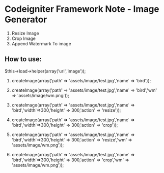 # Codeigniter Framework Note - Image Generator
1. Resize Image
2. Crop Image
3. Append Watermark To image


How to use:
-----------------------------
$this->load->helper(array('url','image'));

1. createImage(array('path' => 'assets/image/test.jpg','name' => 'bird'));

2. createImage(array('path' => 'assets/image/test.jpg','name' => 'bird','wm' => 'assets/image/wm.png'));

3. createImage(array('path' => 'assets/image/test.jpg','name' => 'bird','width'=>300,'height' => 300,'action' => 'resize'));

4. createImage(array('path' => 'assets/image/test.jpg','name' => 'bird','width'=>300,'height' => 300,'action' => 'crop'));

5. createImage(array('path' => 'assets/image/test.jpg','name' => 'bird','width'=>300,'height' => 300,'action' => 'resize','wm' => 'assets/image/wm.png'));

6. createImage(array('path' => 'assets/image/test.jpg','name' => 'bird','width'=>300,'height' => 300,'action' => 'crop','wm' => 'assets/image/wm.png'));
